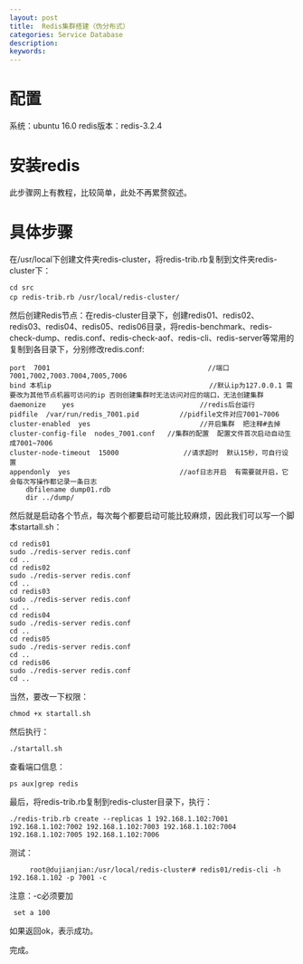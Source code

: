 ```yaml
---
layout: post
title:  Redis集群搭建（伪分布式）
categories: Service Database
description: 
keywords: 
---
```



# 配置

系统：ubuntu 16.0
redis版本：redis-3.2.4

# 安装redis

此步骤网上有教程，比较简单，此处不再累赘叙述。

# 具体步骤

在/usr/local下创建文件夹redis-cluster，将redis-trib.rb复制到文件夹redis-cluster下：

	cd src
	cp redis-trib.rb /usr/local/redis-cluster/　

然后创建Redis节点：在redis-cluster目录下，创建redis01、redis02、redis03、redis04、redis05、redis06目录，将redis-benchmark、redis-check-dump、redis.conf、redis-check-aof、redis-cli、redis-server等常用的复制到各目录下，分别修改redis.conf:

	port  7001                                       //端口7001,7002,7003.7004,7005,7006
	bind 本机ip                                       //默认ip为127.0.0.1 需要改为其他节点机器可访问的ip 否则创建集群时无法访问对应的端口，无法创建集群
	daemonize    yes                               //redis后台运行
	pidfile  /var/run/redis_7001.pid          //pidfile文件对应7001~7006
	cluster-enabled  yes                           //开启集群  把注释#去掉
	cluster-config-file  nodes_7001.conf   //集群的配置  配置文件首次启动自动生成7001~7006
	cluster-node-timeout  15000                //请求超时  默认15秒，可自行设置
	appendonly  yes                           //aof日志开启  有需要就开启，它会每次写操作都记录一条日志　
        dbfilename dump01.rdb
        dir ../dump/

然后就是启动各个节点，每次每个都要启动可能比较麻烦，因此我们可以写一个脚本startall.sh：

	cd redis01
	sudo ./redis-server redis.conf
	cd ..
	cd redis02
	sudo ./redis-server redis.conf
	cd ..
	cd redis03
	sudo ./redis-server redis.conf
	cd ..
	cd redis04
	sudo ./redis-server redis.conf
	cd ..
	cd redis05
	sudo ./redis-server redis.conf
	cd ..
	cd redis06
	sudo ./redis-server redis.conf
	cd ..

当然，要改一下权限：

	chmod +x startall.sh

然后执行：

	./startall.sh

查看端口信息：

	ps aux|grep redis

最后，将redis-trib.rb复制到redis-cluster目录下，执行：

	./redis-trib.rb create --replicas 1 192.168.1.102:7001 192.168.1.102:7002 192.168.1.102:7003 192.168.1.102:7004 192.168.1.102:7005 192.168.1.102:7006

测试：

         root@dujianjian:/usr/local/redis-cluster# redis01/redis-cli -h 192.168.1.102 -p 7001 -c

注意：-c必须要加

	 set a 100

如果返回ok，表示成功。

完成。

